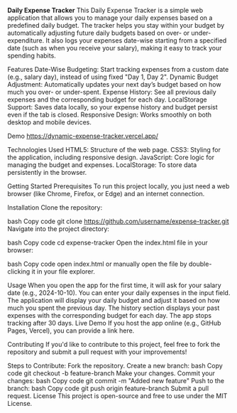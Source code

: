 **Daily Expense Tracker**
This Daily Expense Tracker is a simple web application that allows you to manage your daily expenses based on a predefined daily budget. The tracker helps you stay within your budget by automatically adjusting future daily budgets based on over- or under-expenditure. It also logs your expenses date-wise starting from a specified date (such as when you receive your salary), making it easy to track your spending habits.

Features
Date-Wise Budgeting: Start tracking expenses from a custom date (e.g., salary day), instead of using fixed "Day 1, Day 2".
Dynamic Budget Adjustment: Automatically updates your next day’s budget based on how much you over- or under-spent.
Expense History: See all previous daily expenses and the corresponding budget for each day.
LocalStorage Support: Saves data locally, so your expense history and budget persist even if the tab is closed.
Responsive Design: Works smoothly on both desktop and mobile devices.

Demo
https://dynamic-expense-tracker.vercel.app/


Technologies Used
HTML5: Structure of the web page.
CSS3: Styling for the application, including responsive design.
JavaScript: Core logic for managing the budget and expenses.
LocalStorage: To store data persistently in the browser.

Getting Started Prerequisites
To run this project locally, you just need a web browser (like Chrome, Firefox, or Edge) and an internet connection.

Installation
Clone the repository:

bash
Copy code
git clone https://github.com/username/expense-tracker.git
Navigate into the project directory:

bash
Copy code
cd expense-tracker
Open the index.html file in your browser:

bash
Copy code
open index.html
or manually open the file by double-clicking it in your file explorer.

Usage
When you open the app for the first time, it will ask for your salary date (e.g., 2024-10-10).
You can enter your daily expenses in the input field.
The application will display your daily budget and adjust it based on how much you spent the previous day.
The history section displays your past expenses with the corresponding budget for each day.
The app stops tracking after 30 days.
Live Demo
If you host the app online (e.g., GitHub Pages, Vercel), you can provide a link here.

Contributing
If you'd like to contribute to this project, feel free to fork the repository and submit a pull request with your improvements!

Steps to Contribute:
Fork the repository.
Create a new branch:
bash
Copy code
git checkout -b feature-branch
Make your changes.
Commit your changes:
bash
Copy code
git commit -m "Added new feature"
Push to the branch:
bash
Copy code
git push origin feature-branch
Submit a pull request.
License
This project is open-source and free to use under the MIT License.

